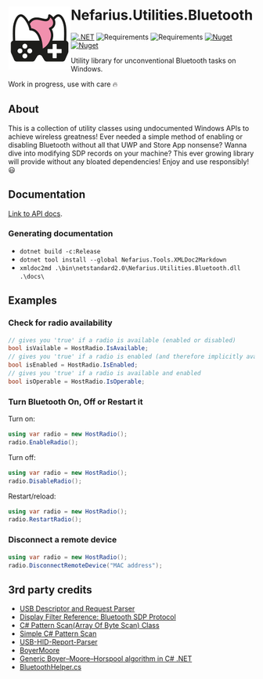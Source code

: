 # <img src="assets/NSS-128x128.png" align="left" />Nefarius.Utilities.Bluetooth

[![.NET](https://github.com/nefarius/Nefarius.Utilities.Bluetooth/actions/workflows/build.yml/badge.svg)](https://github.com/nefarius/Nefarius.Utilities.Bluetooth/actions/workflows/build.yml)
![Requirements](https://img.shields.io/badge/Requires-.NET%206-blue.svg)
![Requirements](https://img.shields.io/badge/Requires-.NET%20Standard%202.0-blue.svg)
[![Nuget](https://img.shields.io/nuget/v/Nefarius.Utilities.Bluetooth)](https://www.nuget.org/packages/Nefarius.Utilities.Bluetooth/)
[![Nuget](https://img.shields.io/nuget/dt/Nefarius.Utilities.Bluetooth)](https://www.nuget.org/packages/Nefarius.Utilities.Bluetooth/)

Utility library for unconventional Bluetooth tasks on Windows.

Work in progress, use with care 🔥

## About

This is a collection of utility classes using undocumented Windows APIs to achieve wireless greatness! Ever needed a
simple method of enabling or disabling Bluetooth without all that UWP and Store App nonsense? Wanna dive into modifying
SDP records on your machine? This ever growing library will provide without any bloated dependencies! Enjoy and use
responsibly! 😃

## Documentation

[Link to API docs](docs/index.md).

### Generating documentation

- `dotnet build -c:Release`
- `dotnet tool install --global Nefarius.Tools.XMLDoc2Markdown`
- `xmldoc2md .\bin\netstandard2.0\Nefarius.Utilities.Bluetooth.dll .\docs\`

## Examples

### Check for radio availability

```cs
// gives you 'true' if a radio is available (enabled or disabled) 
bool isVailable = HostRadio.IsAvailable;
// gives you 'true' if a radio is enabled (and therefore implicitly available)
bool isEnabled = HostRadio.IsEnabled;
// gives you 'true' if a radio is available and enabled
bool isOperable = HostRadio.IsOperable;
```

### Turn Bluetooth On, Off or Restart it

Turn on:

```cs
using var radio = new HostRadio();
radio.EnableRadio();
```

Turn off:

```cs
using var radio = new HostRadio();
radio.DisableRadio();
```

Restart/reload:

```cs
using var radio = new HostRadio();
radio.RestartRadio();
```

### Disconnect a remote device

```cs
using var radio = new HostRadio();
radio.DisconnectRemoteDevice("MAC address");
```

## 3rd party credits

- [USB Descriptor and Request Parser](http://eleccelerator.com/usbdescreqparser/)
- [Display Filter Reference: Bluetooth SDP Protocol](https://www.wireshark.org/docs/dfref/b/btsdp.html)
- [C# Pattern Scan(Array Of Byte Scan) Class](https://zpackdev.blogspot.com/2016/10/c-pattern-scanarray-of-byte-scan-class.html)
- [Simple C# Pattern Scan](https://guidedhacking.com/threads/simple-c-pattern-scan.13981/)
- [USB-HID-Report-Parser](https://github.com/uint32tMnstr/USB-HID-Report-Parser)
- [BoyerMoore](https://github.com/TheAlgorithms/C-Sharp/blob/master/Algorithms/Strings/BoyerMoore.cs)
- [Generic Boyer–Moore–Horspool algorithm in C# .NET](https://swimburger.net/blog/dotnet/generic-boyer-moore-horspool-algorithm-in-csharp-dotnet)
- [BluetoothHelper.cs](https://github.com/ViGEm/DsHidMini/blob/37f46a65a9fa12637aff9ca658c7eb8543f28883/DSHMC/Util/BluetoothHelper.cs)
